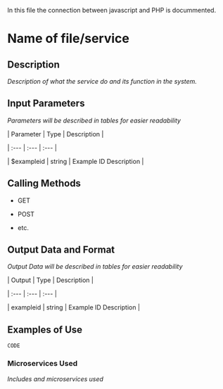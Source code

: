 In this file the connection between javascript and PHP is docummented.

# Name of file/service 

 

## Description 

*Description of what the service do and its function in the system.* 

 

## Input Parameters 

*Parameters will be described in tables for easier readability* 

 

| Parameter | Type | Description | 

| :--- | :--- | :--- | 

| $exampleid | string | Example ID Description | 

 

## Calling Methods 

 

- GET 

- POST 

- etc. 

 

## Output Data and Format 

*Output Data will be described in tables for easier readability* 

 

| Output | Type | Description | 

| :--- | :--- | :--- | 

| exampleid | string | Example ID Description | 

 

## Examples of Use 

`CODE` 

 

### Microservices Used 

*Includes and microservices used* 

